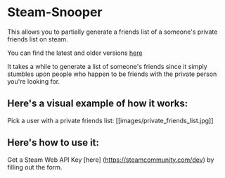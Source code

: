 # Steam-Snooper

This allows you to partially generate a friends list of a someone's private friends list on steam.

You can find the latest and older versions [here](https://github.com/cisphon/Steam-Snooper/releases)


It takes a while to generate a list of someone's friends since it simply stumbles upon people who happen to be friends with the private person you're looking for.



## Here's a visual example of how it works:

Pick a user with a private friends list:
[[images/private_friends_list.jpg]]



## Here's how to use it:
Get a Steam Web API Key [here] (https://steamcommunity.com/dev) by filling out the form.
